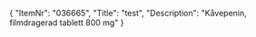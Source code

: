 {
  "ItemNr": "036665",
  "Title": "test",
  "Description": "Kåvepenin, filmdragerad tablett 800 mg"
}